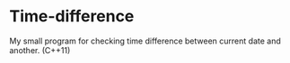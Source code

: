 # Time-difference
My small program for checking time difference between current date and another. (C++11)
